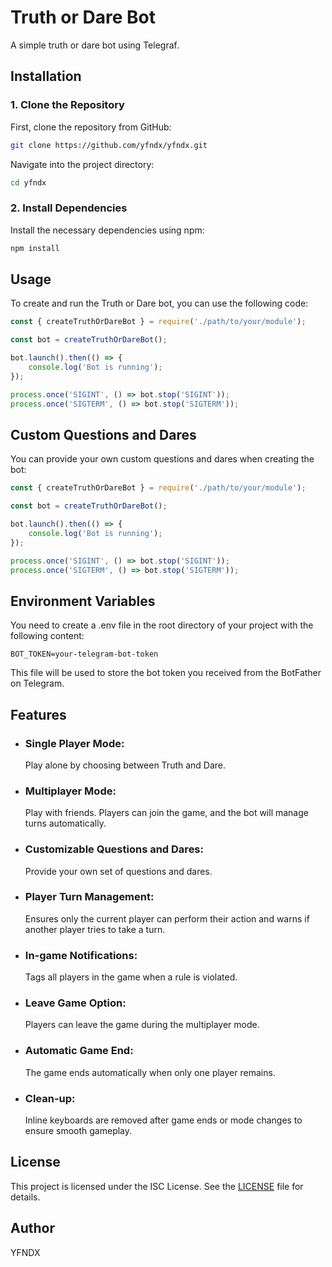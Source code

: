 # Truth or Dare Bot

A simple truth or dare bot using Telegraf.

## Installation

### 1. Clone the Repository

First, clone the repository from GitHub:

```sh
git clone https://github.com/yfndx/yfndx.git
```
Navigate into the project directory:
```sh
cd yfndx
```
### 2. Install Dependencies
Install the necessary dependencies using npm:
```sh
npm install
```
## Usage
To create and run the Truth or Dare bot, you can use the following code:
```javascript
const { createTruthOrDareBot } = require('./path/to/your/module');

const bot = createTruthOrDareBot();

bot.launch().then(() => {
    console.log('Bot is running');
});

process.once('SIGINT', () => bot.stop('SIGINT'));
process.once('SIGTERM', () => bot.stop('SIGTERM'));
```
## Custom Questions and Dares
You can provide your own custom questions and dares when creating the bot:
```javascript
const { createTruthOrDareBot } = require('./path/to/your/module');

const bot = createTruthOrDareBot();

bot.launch().then(() => {
    console.log('Bot is running');
});

process.once('SIGINT', () => bot.stop('SIGINT'));
process.once('SIGTERM', () => bot.stop('SIGTERM'));
```
## Environment Variables
You need to create a .env file in the root directory of your project with the following content:
```dotenv
BOT_TOKEN=your-telegram-bot-token
```
This file will be used to store the bot token you received from the BotFather on Telegram.
## Features
- ### Single Player Mode:
  Play alone by choosing between Truth and Dare.
- ### Multiplayer Mode:
   Play with friends. Players can join the game, and the bot will manage turns automatically.
- ### Customizable Questions and Dares:
  Provide your own set of questions and dares.
- ### Player Turn Management:
  Ensures only the current player can perform their action and warns if another player tries to take a turn.
- ### In-game Notifications:
  Tags all players in the game when a rule is violated.
- ### Leave Game Option:
  Players can leave the game during the multiplayer mode.
- ### Automatic Game End:
  The game ends automatically when only one player remains.
- ### Clean-up:
  Inline keyboards are removed after game ends or mode changes to ensure smooth gameplay.
## License
This project is licensed under the ISC License. See the [LICENSE](https://github.com/yfndx/yfndx/blob/main/LICENSE) file for details.
## Author
YFNDX
